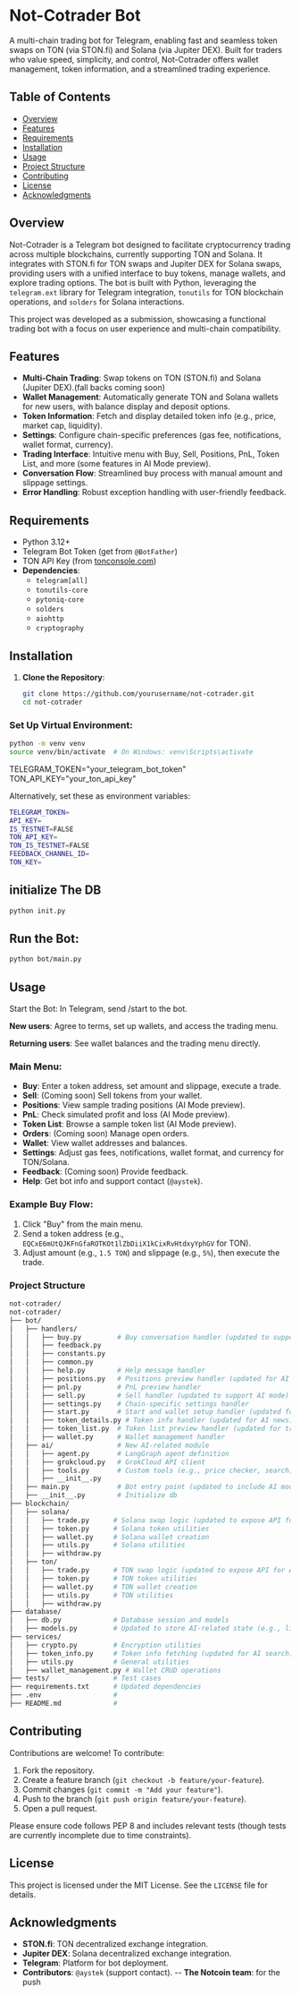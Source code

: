 # Not-Cotrader Bot

A multi-chain trading bot for Telegram, enabling fast and seamless token swaps on TON (via STON.fi) and Solana (via Jupiter DEX). Built for traders who value speed, simplicity, and control, Not-Cotrader offers wallet management, token information, and a streamlined trading experience.

## Table of Contents
- [Overview](#overview)
- [Features](#features)
- [Requirements](#requirements)
- [Installation](#installation)
- [Usage](#usage)
- [Project Structure](#project-structure)
- [Contributing](#contributing)
- [License](#license)
- [Acknowledgments](#acknowledgments)

## Overview
Not-Cotrader is a Telegram bot designed to facilitate cryptocurrency trading across multiple blockchains, currently supporting TON and Solana. It integrates with STON.fi for TON swaps and Jupiter DEX for Solana swaps, providing users with a unified interface to buy tokens, manage wallets, and explore trading options. The bot is built with Python, leveraging the `telegram.ext` library for Telegram integration, `tonutils` for TON blockchain operations, and `solders` for Solana interactions.

This project was developed as a submission, showcasing a functional trading bot with a focus on user experience and multi-chain compatibility.

## Features
- **Multi-Chain Trading**: Swap tokens on TON (STON.fi) and Solana (Jupiter DEX).(fall backs coming soon)
- **Wallet Management**: Automatically generate TON and Solana wallets for new users, with balance display and deposit options.
- **Token Information**: Fetch and display detailed token info (e.g., price, market cap, liquidity).
- **Settings**: Configure chain-specific preferences (gas fee, notifications, wallet format, currency).
- **Trading Interface**: Intuitive menu with Buy, Sell, Positions, PnL, Token List, and more (some features in AI Mode preview).
- **Conversation Flow**: Streamlined buy process with manual amount and slippage settings.
- **Error Handling**: Robust exception handling with user-friendly feedback.

## Requirements
- Python 3.12+
- Telegram Bot Token (get from `@BotFather`)
- TON API Key (from [tonconsole.com](https://tonconsole.com))
- **Dependencies**:
  - `telegram[all]`
  - `tonutils-core`
  - `pytoniq-core`
  - `solders`
  - `aiohttp`
  - `cryptography`

## Installation
1. **Clone the Repository**:
   ```bash
   git clone https://github.com/yourusername/not-cotrader.git
   cd not-cotrader
  ### Set Up Virtual Environment:
```bash
python -m venv venv
source venv/bin/activate  # On Windows: venv\Scripts\activate
```

TELEGRAM_TOKEN="your_telegram_bot_token"
TON_API_KEY="your_ton_api_key"


Alternatively, set these as environment variables:

```bash
TELEGRAM_TOKEN=
API_KEY=
IS_TESTNET=FALSE
TON_API_KEY=
TON_IS_TESTNET=FALSE
FEEDBACK_CHANNEL_ID=
TON_KEY=
```


## initialize The DB

```bash
python init.py
```

## Run the Bot:

```bash
python bot/main.py
```

## Usage
Start the Bot:
In Telegram, send /start to the bot.

**New users**: Agree to terms, set up wallets, and access the trading menu.

**Returning users**: See wallet balances and the trading menu directly.

### Main Menu:
- **Buy**: Enter a token address, set amount and slippage, execute a trade.
- **Sell**: (Coming soon) Sell tokens from your wallet.
- **Positions**: View sample trading positions (AI Mode preview).
- **PnL**: Check simulated profit and loss (AI Mode preview).
- **Token List**: Browse a sample token list (AI Mode preview).
- **Orders**: (Coming soon) Manage open orders.
- **Wallet**: View wallet addresses and balances.
- **Settings**: Adjust gas fees, notifications, wallet format, and currency for TON/Solana.
- **Feedback**: (Coming soon) Provide feedback.
- **Help**: Get bot info and support contact (`@aystek`).

### Example Buy Flow:
1. Click "Buy" from the main menu.
2. Send a token address (e.g., `EQCxE6mUtQJKFnGfaROTKOt1lZbDiiX1kCixRvHtdxyYphGV` for TON).
3. Adjust amount (e.g., `1.5 TON`) and slippage (e.g., `5%`), then execute the trade.

### Project Structure
```bash
not-cotrader/
not-cotrader/
├── bot/
│   ├── handlers/
│   │   ├── buy.py         # Buy conversation handler (updated to support AI mode)
│   │   ├── feedback.py   
│   │   ├── constants.py
│   │   ├── common.py
│   │   ├── help.py        # Help message handler
│   │   ├── positions.py   # Positions preview handler (updated for AI dashboard)
│   │   ├── pnl.py         # PnL preview handler
│   │   ├── sell.py        # Sell handler (updated to support AI mode)
│   │   ├── settings.py    # Chain-specific settings handler
│   │   ├── start.py       # Start and wallet setup handler (updated for AI toggle)
│   │   ├── token_details.py # Token info handler (updated for AI news)
│   │   ├── token_list.py  # Token list preview handler (updated for trending tokens)
│   │   ├── wallet.py      # Wallet management handler
│   ├── ai/                # New AI-related module
│   │   ├── agent.py       # LangGraph agent definition
│   │   ├── grokcloud.py   # GrokCloud API client
│   │   ├── tools.py       # Custom tools (e.g., price checker, search)
│   │   ├── __init__.py
│   ├── main.py            # Bot entry point (updated to include AI mode toggle)
│   ├── __init__.py        # Initialize db
├── blockchain/
│   ├── solana/
│   │   ├── trade.py      # Solana swap logic (updated to expose API for AI)
│   │   ├── token.py      # Solana token utilities
│   │   ├── wallet.py     # Solana wallet creation
│   │   ├── utils.py      # Solana utilities
│   │   ├── withdraw.py
│   ├── ton/
│   │   ├── trade.py      # TON swap logic (updated to expose API for AI)
│   │   ├── token.py      # TON token utilities
│   │   ├── wallet.py     # TON wallet creation
│   │   ├── utils.py      # TON utilities
│   │   ├── withdraw.py
├── database/
│   ├── db.py             # Database session and models
│   ├── models.py         # Updated to store AI-related state (e.g., limit orders)
├── services/
│   ├── crypto.py         # Encryption utilities
│   ├── token_info.py     # Token info fetching (updated for AI search)
│   ├── utils.py          # General utilities
│   ├── wallet_management.py # Wallet CRUD operations
├── tests/                # Test cases 
├── requirements.txt      # Updated dependencies 
├── .env                  # 
├── README.md             #
```

## Contributing
Contributions are welcome! To contribute:

1. Fork the repository.
2. Create a feature branch (`git checkout -b feature/your-feature`).
3. Commit changes (`git commit -m "Add your feature"`).
4. Push to the branch (`git push origin feature/your-feature`).
5. Open a pull request.

Please ensure code follows PEP 8 and includes relevant tests (though tests are currently incomplete due to time constraints).

## License
This project is licensed under the MIT License. See the `LICENSE` file for details.

## Acknowledgments
- **STON.fi**: TON decentralized exchange integration.
- **Jupiter DEX**: Solana decentralized exchange integration.
- **Telegram**: Platform for bot deployment.
- **Contributors**: `@aystek` (support contact).
-- **The Notcoin team**: for the push 